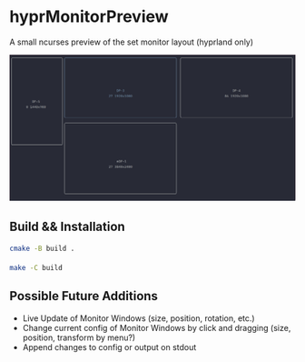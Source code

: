 # hyprMonitorPreview
A small ncurses preview of the set monitor layout (hyprland only)

![Preview](Preview.png)

## Build && Installation

```bash
cmake -B build .

make -C build
```

## Possible Future Additions

- Live Update of Monitor Windows (size, position, rotation, etc.)
- Change current config of Monitor Windows by click and dragging (size, position, transform by menu?)
- Append changes to config or output on stdout

